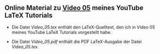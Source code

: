 ## Online Material zu [Video 05](https://www.youtube.com/watch?v=Z0hX8-fJ1TI) meines YouTube LaTeX Tutorials

- Die Datei *Video_05.tex* enthält den LaTeX-Quelltext, den ich
in Video 05 meines YouTube LaTeX Tutorials vorgestellt habe.

- Die Datei *Video_05.pdf* enthält die PDF LaTeX-Ausgabe
der Datei *Video_05.tex*.
